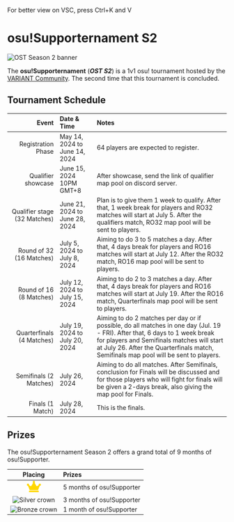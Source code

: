 For better view on VSC, press Ctrl+K and V

# osu!Supporternament S2
![OST Season 2 banner](img/ostS2banner.jpg)

The **osu!Supporternament** (***OST S2***) is a 1v1 osu! tournament hosted by the [VARIANT Community](/tournaments/people/s2_team). The second time that this tournament is concluded. 

## Tournament Schedule
| Event | Date & Time | Notes
| --: | :-- | :-- |
Registration Phase              | May 14, 2024 to June 14, 2024   | 64 players are expected to register.
Qualifier showcase              | June 15, 2024 10PM GMT+8        | After showcase, send the link of qualifier map pool on discord server.
Qualifier stage (32 Matches)    | June 21, 2024 to June 28, 2024  | Plan is to give them 1 week to qualify. After that, 1 week break for players and RO32 matches will start at July 5. After the qualifiers match, RO32 map pool will be sent to players.
Round of 32 (16 Matches)        | July 5, 2024 to July 8, 2024    | Aiming to do 3 to 5 matches a day. After that, 4 days break for players and RO16 matches will start at July 12. After the RO32 match, RO16 map pool will be sent to players.
Round of 16 (8 Matches)         | July 12, 2024 to July 15, 2024  | Aiming to do 2 to 3 matches a day. After that, 4 days break for players and RO16 matches will start at July 19. After the RO16 match, Quarterfinals map pool will be sent to players.
Quarterfinals (4 Matches)       | July 19, 2024 to July 20, 2024  | Aiming to  do 2 matches per day or if possible, do all matches in one day (Jul. 19 - FRI). After that, 6 days to 1 week break for players and Semifinals matches will start at July 26. After the Quarterfinals match, Semifinals map pool will be sent to players.
Semifinals (2 Matches)          | July 26, 2024                   | Aiming to do all matches. After Semifinals, conclusion for Finals will be discussed and for those players who will fight for finals will be given a 2-days break, also giving the map pool for Finals.
Finals (1 Match)                | July 28, 2024                   | This is the finals.

## Prizes

The osu!Supporternament Season 2 offers a grand total of 9 months of osu!Supporter.

| Placing | Prizes |
| :-: | :-- |
| ![Gold crown](/osu!/resources/imgs/crowns/crown-gold.png "1st place")        | 5 months of osu!Supporter
| ![Silver crown](/osu!/resources/imgs/crowns/crown-silver.png "2nd place")     | 3 months of osu!Supporter
| ![Bronze crown](/osu!/resources/imgs/crowns/crown-bronze.png "3rd place")    | 1 month of osu!Supporter